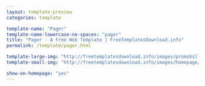 ```yaml
---
layout: template-preview
categories: template

template-name: "Pager"
template-name-lowercase-no-spaces: "pager"
title: "Pager - A Free Web Template | FreeTemplatesDownload.info"
permalink: /template/pager.html

template-large-img: "http://freetemplatesdownload.info/images/promobillboards/pager.jpg"
template-small-img: "http://freetemplatesdownload.info/images/homepage/pager.jpg"

show-on-homepage: "yes"
---
```

